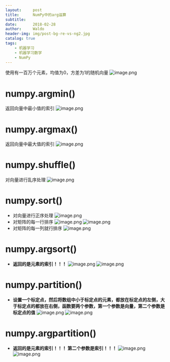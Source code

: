 ```yaml
---
layout:     post
title:      NumPy中的arg运算
subtitle:   
date:       2018-02-28
author:     Waldo
header-img: img/post-bg-re-vs-ng2.jpg
catalog: true
tags:
    - 机器学习
    - 机器学习数学
    - NumPy
---
```


使用有一百万个元素，均值为0，方差为1的随机向量
![image.png](http://upload-images.jianshu.io/upload_images/7216746-53c80f33d0c56290.png?imageMogr2/auto-orient/strip%7CimageView2/2/w/1240)

# numpy.argmin()
返回向量中最小值的索引
![image.png](http://upload-images.jianshu.io/upload_images/7216746-5df3603d6c9bf02b.png?imageMogr2/auto-orient/strip%7CimageView2/2/w/1240)
# numpy.argmax()
返回向量中最大值的索引
![image.png](http://upload-images.jianshu.io/upload_images/7216746-a10adb9825e2ae52.png?imageMogr2/auto-orient/strip%7CimageView2/2/w/1240)
# numpy.shuffle()
对向量进行乱序处理
![image.png](http://upload-images.jianshu.io/upload_images/7216746-8ba3041d8b786523.png?imageMogr2/auto-orient/strip%7CimageView2/2/w/1240)
# numpy.sort()
* 对向量进行正序处理
![image.png](http://upload-images.jianshu.io/upload_images/7216746-269dfca39a059fa7.png?imageMogr2/auto-orient/strip%7CimageView2/2/w/1240)
* 对矩阵的每一行排序
![image.png](http://upload-images.jianshu.io/upload_images/7216746-400907a1f0e2ed1b.png?imageMogr2/auto-orient/strip%7CimageView2/2/w/1240)
![image.png](http://upload-images.jianshu.io/upload_images/7216746-1b563961b9d4c996.png?imageMogr2/auto-orient/strip%7CimageView2/2/w/1240)
* 对矩阵的每一列就行排序
![image.png](http://upload-images.jianshu.io/upload_images/7216746-f7bcc30c1efeb39b.png?imageMogr2/auto-orient/strip%7CimageView2/2/w/1240)

# numpy.argsort()
* **返回的是元素的索引！！！**
![image.png](http://upload-images.jianshu.io/upload_images/7216746-e3978d39ced2fc45.png?imageMogr2/auto-orient/strip%7CimageView2/2/w/1240)
![image.png](http://upload-images.jianshu.io/upload_images/7216746-c275df4492931aea.png?imageMogr2/auto-orient/strip%7CimageView2/2/w/1240)

# numpy.partition()
* **设置一个标定点，然后将数组中小于标定点的元素，都放在标定点的左侧，大于标定点的都放在右侧，函数要两个参数，第一个参数是向量，第二个参数是标定点的值**
![image.png](http://upload-images.jianshu.io/upload_images/7216746-602e8667a6adb883.png?imageMogr2/auto-orient/strip%7CimageView2/2/w/1240)
![image.png](http://upload-images.jianshu.io/upload_images/7216746-a1687fd38cf7bf47.png?imageMogr2/auto-orient/strip%7CimageView2/2/w/1240)
# numpy.argpartition()
* **返回的是元素的索引！！！ 第二个参数是索引！！！**
![image.png](http://upload-images.jianshu.io/upload_images/7216746-4aa6a8495d2b79c4.png?imageMogr2/auto-orient/strip%7CimageView2/2/w/1240)
![image.png](http://upload-images.jianshu.io/upload_images/7216746-c845cbc2f1550787.png?imageMogr2/auto-orient/strip%7CimageView2/2/w/1240)

